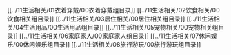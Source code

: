 [[../11生活相关/01衣着穿戴/00衣着穿戴组目录]]
[[../11生活相关/02饮食相关/00饮食相关组目录]]
[[../11生活相关/03居住相关/00居住相关组目录]]
[[../11生活相关/04生活用品/00生活用品组目录]]
[[../11生活相关/05宠物相关/00宠物相关组目录]]
[[../11生活相关/06家庭家人/00家庭家人组目录]]
[[../11生活相关/07休闲娱乐/00休闲娱乐组目录]]
[[../11生活相关/08旅行游玩/00旅行游玩组目录]]




